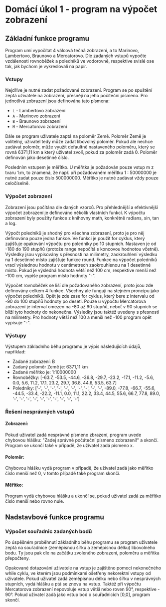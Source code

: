 # Domácí úkol 1 - program na výpočet zobrazení


## Základní funkce programu
Program umí vypočítat 4 válcová tečná zobrazení, a to Marinovo,
Lambertovo, Braunovo a Mercatorovo. Dle zadaných vstupů vypočte vzdálenosti 
rovnoběžek a poledníků ve vodorovné, respektive svislé ose tak, jak 
bychom je vykreslovali na papír. 

### Vstupy
Nejdříve je nutné zadat požadované zobrazení. Program se po spuštění zeptá
uživatele na zobrazení, přesněji na jeho počíteční písmeno. Pro jednotlivá 
zobrazení jsou definována tato písmena:

- `L` - Lambertovo zobrazení
- `A` - Marinovo zobrazení 
- `B` - Braunovo zobrazení 
- `M` - Mercatorovo zobrazení 

Dále se program uživatele zaptá na poloměr Země. Poloměr Země je volitelný,
uživatel tedy může zadat libovolný poloměr. Pokud ale nechce zadávat poloměr, 
může využít defaultně nastaveného poloměru, který se rovná 6371,11 km a který
uživatel zvolí, pokud za poloměr zadá 0. Poloměr definován jako desetinné číslo.

Posledním vstupem je měřítko. U měřítka je požadován pouze vstup m z tvaru 1:m, 
to znamená, že např. při požadovaném měřítku 1 : 50000000 je nutné zadat pouze 
číslo 500000000. Měřítko je nutné zadávat vždy pouze celočíselně. 

### Výpočet zobrazení

Zobrazení jsou počítána dle daných vzorců. Pro přehlednější a efektivnější 
výpočet zobrazení je definováno několik vlastních funkcí. K výpočtu zobrazení 
byly použity funkce z knihovny math, konkrétně radians, sin, tan a log.

Výpočt poledníků je shodný pro všechna zobrazení, proto je pro něj definována
pouze jedna funkce. Ve funkci je použit  for cyklus, který zajišťuje opakování
výpočtu pro poledníky po 10 stupních. Nastaven je od -180 do 190 stupňů (protože
range nepočítá s koncovou hodnotou včetně). Výsledky jsou vypisovány s přesností 
na milimetry, zaokrouhlení výsledku na 1 desetinné místo zajišťuje funkce round. 
Funkce na výpočet poledníků vrací výslednou hodnotu v centimetrech zaokrouhlenou 
na 1 desetinné místo. Pokud je výsledná hodnota větší než 100 cm, respektive menší 
než -100 cm, vypíše program místo hodnoty "-". 

Výpočet rovnoběžek se liší dle požadovaného zobrazení, proto jsou zde definovány
celkem 4 funkce. Všechny ale fungují na stejném proncipu jako výpočet poledníků. 
Opět je zde zase for cyklus, který bere z intervalu od -90 do 100 stupňů hodnoty
po deseti. Pouze u výpočtu Mercatorova zobrazení je interval omezen na -80 až 90
stupňů, neboť v 90 stupních se blíží tyto hodnoty do nekonečna. Výsledky jsou taktéž
uvedeny s přesností na milimetry. Pro hodnoty větší než 100 a menší než -100 program 
opět vypisuje "-". 

### Výstupy

Výstupem základního běhu programu je výpis následujících údajů, například: 

- Zadané zobrazení: B
- Zadaný poloměr Země je: 6371,11 km
- Zadané měřítko je: 1:10000000
- Rovnoběžky: [-63.7, -53.5, -44.6, -36.8, -29.7, -23.2, -17.1, -11.2, -5.6, 0.0, 5.6, 
11.2, 17.1, 23.2, 29.7, 36.8, 44.6, 53.5, 63.7]
- Poledníky: ['-', '-', '-', '-', '-', '-', '-', '-', '-', '-', -89.0, -77.8, -66.7, -55.6, 
-44.5, -33.4, -22.2, -11.1, 0.0, 11.1, 22.2, 33.4, 44.5, 55.6, 66.7, 77.8, 89.0, '-', '-', 
'-', '-', '-', '-', '-', '-', '-', '-']

### Řešení nesprávných vstupů

#### Zobrazení:
Pokud uživatel zadá nesprávné písmeno zbrazení, program uvede chybovou hlášku: 
"Zadej správné počáteční písmeno zobrazení!" a skončí. Program se ukončí také v případě, 
že uživatel zadá písmeno x. 

#### Poloměr:
Chybovou hlášku vydá program v případě, že uživatel zadá jako měřítko číslo menší než 0, 
v tomto případě také program skončí. 

#### Měřítko:
Program vydá chybovou hlášku a ukončí se, pokud uživatel zadá za měřítko číslo menší 
nebo rovno nule. 


## Nadstavbové funkce programu

### Výpočet souřadnic zadaných bodů
Po úspěšném proběhnutí základního běhu programu se program uživatele zeptá na souřadnice 
(zeměpisnou šířku a zeměpisnou délku) libovolného bodu. Ty jsou pak dle na začátku zvoleného 
zobrazení, poloměru a měřítka přepočteny. 

Opakované dotazování uživatele na vstup je zajištěno pomocí nekonečného while cyklu, 
ve kterém jsou podmínkami ošetřeny nekorektní vstupy od uživatele. Pokud uživatel zadá 
zeměpisnou délku nebo šířku v nesprávných stupních, vydá hlášku a ptá se znovu na vstup. 
Taktéž při výpočtu Mercatorova zobrazení nepovoluje vstup větší nebo roven 90°, respektive - 90°. 
Pokud uživatel zadá jako vstup bod o souřadnicích [0,0], program skončí. 
